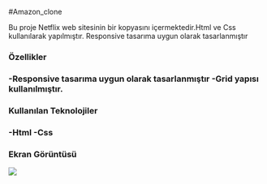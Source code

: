 #Amazon_clone

Bu proje Netflix web sitesinin bir kopyasını içermektedir.Html ve Css kullanılarak yapılmıştır.
Responsive tasarıma uygun olarak tasarlanmıştır

<h3> Özellikler <h3>

-Responsive tasarıma uygun olarak tasarlanmıştır
-Grid yapısı kullanılmıştır.

<h3>Kullanılan Teknolojiler <h3>
-Html
-Css

<h3>Ekran Görüntüsü </h3>

![](amazon_clone.gif)
